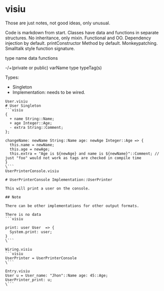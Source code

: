 # visiu

Those are just notes, not good ideas, only unusual. 

Code is markdown from start.
Classes have data and functions in separate structures.
No inheritance, only mixin.
Functional and OO.
Dependency injection by default.
printConstructor Method by default.
Monkeypatching.
Smalltalk style function signature. 

type name
data
functions

-/+(private or public)  varName type typeTag(s)

Types:   
- Singleton
- Implementation: needs to be wired.

```
User.visiu
# User Singleton
```visiu
{
  + name String::Name;
  + age Integer::Age;
  - extra String::Comment;
};

changeName: newName String::Name age: newAge Integer::Age => {
  this.name = newName;
  this.age = newAge;
  this.extra = "Age is ${newAge} and name is ${newName}"::Comment; // just "foo" would not work as tags are checked in compile time
}
\```
UserPrinterConsole.visiu

# UserPrinterConsole Implementation::UserPrinter

This will print a user on the console.

## Note

There can be other implementations for other output formats.

There is no data
```visiu

print: user User  => {
  System.print: user;
}
\```   

Wiring.visiu
```visiu
UserPrinter = UserPrinterConsole
\```

Entry.visiu
User u = User_name: "Jhon"::Name age: 45::Age;
UserPrinter_print: u;
\```
